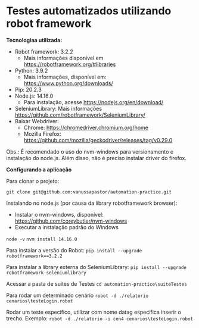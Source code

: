 # Testes automatizados utilizando robot framework


**Tecnologiaa utilizada:**
 * Robot framework: 3.2.2
   * Mais informações disponível em https://robotframework.org/#libraries
 * Python: 3.9.2
   * Mais informações, disponível em: https://www.python.org/downloads/
 * Pip: 20.2.3
 * Node.js: 14.16.0
   * Para instalação, acesse https://nodejs.org/en/download/ 
 * SeleniumLibrary: Mais informações https://github.com/robotframework/SeleniumLibrary/
 * Baixar Webdriver: 
    * Chrome: https://chromedriver.chromium.org/home  
    * Mozilla Firefox: https://github.com/mozilla/geckodriver/releases/tag/v0.29.0 

Obs.: É recomendado o uso do nvm-windows para versionamento e instalação do node.js. Além disso, não é preciso instalar driver do firefox.


**Configurando a aplicação**

Para clonar o projeto:

`git clone git@github.com:vanussapastor/automation-practice.git`

Instalando no node.js (por causa da library robotframework browser):

 - Instalar o nvm-windows, disponível: https://github.com/coreybutler/nvm-windows
 - Executar a instalação padrão do Windows

`node -v`
`nvm install 14.16.0`

Para instalar a versão do Robot:
`pip install --upgrade robotframework==3.2.2`

Para instalar a library externa do SeleniumLibrary:
`pip install --upgrade robotframework-seleniumlibrary`

Acessar a pasta de suites de Testes
`cd automation-practice\suiteTestes`

Para rodar um determinado cenário
`robot -d ./relatorio cenarios\testeLogin.robot`

Rodar um teste específico, utilizar com nome datag específica inserir o trecho. Exemplo:
`robot -d ./relatorio -i cen4 cenarios\testeLogin.robot`
